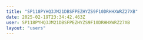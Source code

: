 ```yaml
---
title: "SP118PYHQ3JM21DBSFPEZHYZS9F10DRHHXWRZ27XB"
date: 2025-02-19T23:34:42.463Z
user: SP118PYHQ3JM21DBSFPEZHYZS9F10DRHHXWRZ27XB
layout: "users"
---
```

    